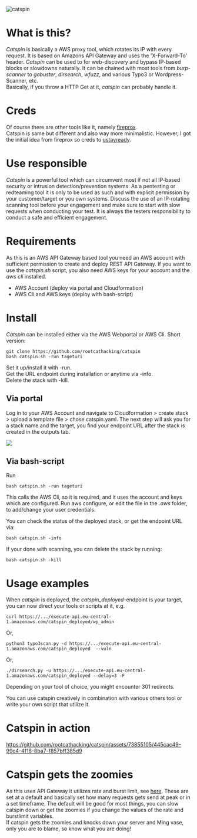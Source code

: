 ![catspin](https://i.chzbgr.com/full/7889062656/h10C497C8/cat-spinning-on-a-roomba "catspin")

# What is this?
*Catspin* is basically a AWS proxy tool, which rotates its IP with every request. It is based on Amazons API Gateway and uses the 'X-Forward-To' header.
*Catspin* can be used to for web-discovery and bypass IP-based blocks or slowdowns naturally. It can be chained with most tools from *burp-scanner* to *gobuster*, *dirsearch*, *wfuzz*, and various Typo3 or Wordpress-Scanner, etc.    
Basically, if you throw a HTTP Get at it, *catspin* can probably handle it. 

# Creds
Of course there are other tools like it, namely [fireprox](https://github.com/ustayready/fireprox).    
Catspin is same but different and also way more minimalistic. However, I got the initial idea from fireprox so creds to [ustayready](https://github.com/ustayready).             

# Use responsible
*Catspin* is a powerful tool which can circumvent most if not all IP-based security or intrusion detection/prevention systems. As a pentesting or redteaming tool it is only to be used as such and with explicit permission by your customer/target or you own systems. Discuss the use of an IP-rotating scanning tool before your engagement and make sure to start with slow requests when conducting your test. It is always the testers responsibility to conduct a safe and efficient engagement.    

# Requirements
As this is an AWS API Gateway based tool you need an AWS account with sufficient permission to create and deploy REST API Gateway.
If you want to use the *catspin.sh* script, you also need AWS keys for your account and the *aws cli* installed.

* AWS Account (deploy via portal and Cloudformation)
* AWS Cli and AWS keys (deploy with bash-script)

# Install
*Catspin* can be installed either via the AWS Webportal or AWS Cli.
Short version:
```
git clone https://github.com/rootcathacking/catspin
bash catspin.sh -run tageturi
```

Set it up/install it with -run.   
Get the URL endpoint during installation or anytime via -info.   
Delete the stack with -kill.   


## Via portal
Log in to your AWS Account and navigate to Cloudformation > create stack > upload a template file > chose catspin.yaml. The next step will ask you for a stack name and the target, you find your endpoint URL after the stack is created in the outputs tab.

![](https://github.com/rootcathacking/catspin/blob/main/cloudformation_install.png)

## Via bash-script

Run

```
bash catspin.sh -run tageturi
```
This calls the AWS Cli, so it is required, and it uses the account and keys which are configured. Run aws configure, or edit the file in the *.aws* folder, to add/change your user credentials.

You can check the status of the deployed stack, or get the endpoint URL via:
```
bash catspin.sh -info
```
If your done with scanning, you can delete the stack by running:
```
bash catspin.sh -kill
```

# Usage examples
When *catspin* is deployed, the *catspin_deployed*-endpoint is your target, you can now direct your tools or scripts at it, e.g.
```
curl https://.../execute-api.eu-central-1.amazonaws.com/catspin_deployed/wp_admin
```
Or,
```
python3 typo3scan.py -d https://.../execute-api.eu-central-1.amazonaws.com/catspin_deployed  --vuln
```
Or,
```
./dirsearch.py -u https://.../execute-api.eu-central-1.amazonaws.com/catspin_deployed --delay=3 -F
```
Depending on your tool of choice, you might encounter 301 redirects.

You can use catspin creatively in combination with various others tool or write your own script that utilize it. 

# Catspin in action

https://github.com/rootcathacking/catspin/assets/73855105/445cac49-99c4-4f18-8ba7-f857bff385d9


# Catspin gets the zoomies
As this uses API Gateway it utilizes rate and burst limit, see [here](https://docs.aws.amazon.com/apigateway/latest/developerguide/api-gateway-request-throttling.html). 
These are set at a default and basically set how many requests gets send at peak or in a set timeframe. The default will be good for most things, you can slow catspin down or get the zoomies if you change the values of the rate and burstlimit variables.           
If catspin gets the zoomies and knocks down your server and Ming vase, only you are to blame, so know what you are doing!
